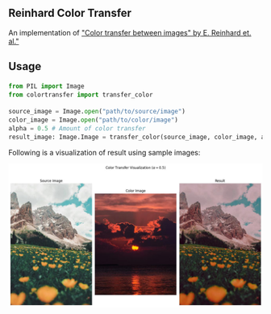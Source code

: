 ## Reinhard Color Transfer 

An implementation of ["Color transfer between images" by E. Reinhard et. al."](https://doi.org/10.1109/38.946629)

## Usage

```python
from PIL import Image
from colortransfer import transfer_color

source_image = Image.open("path/to/source/image")
color_image = Image.open("path/to/color/image")
alpha = 0.5 # Amount of color transfer
result_image: Image.Image = transfer_color(source_image, color_image, alpha)
```

Following is a visualization of result using sample images:

![Color Transfer Visualization](https://raw.githubusercontent.com/dariush-bahrami/reinhard_color_transfer/refs/heads/master/assets/Color-Transfer-Visualization.jpg)
